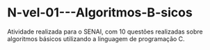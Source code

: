 # N-vel-01---Algoritmos-B-sicos
Atividade realizada para o SENAI, com 10 questões realizadas sobre algoritmos básicos utilizando a linguagem de programação C.
